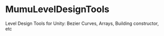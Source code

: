 # MumuLevelDesignTools
Level Design Tools for Unity: Bezier Curves, Arrays, Building constructor, etc 
